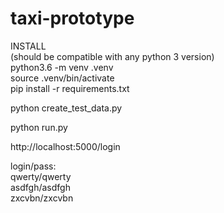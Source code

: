 # taxi-prototype

INSTALL  
(should be compatible with any python 3 version)  
python3.6 -m venv .venv  
source .venv/bin/activate  
pip install -r requirements.txt  

python create_test_data.py

python run.py

http://localhost:5000/login  

login/pass:  
qwerty/qwerty  
asdfgh/asdfgh  
zxcvbn/zxcvbn  
